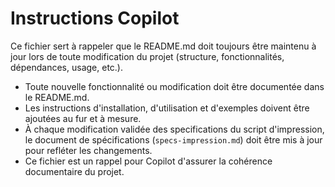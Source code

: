 # Instructions Copilot

Ce fichier sert à rappeler que le README.md doit toujours être maintenu à jour lors de toute modification du projet (structure, fonctionnalités, dépendances, usage, etc.).

- Toute nouvelle fonctionnalité ou modification doit être documentée dans le README.md.
- Les instructions d'installation, d'utilisation et d'exemples doivent être ajoutées au fur et à mesure.
- À chaque modification validée des specifications du script d'impression, le document de spécifications (`specs-impression.md`) doit être mis à jour pour refléter les changements.
- Ce fichier est un rappel pour Copilot d'assurer la cohérence documentaire du projet.
